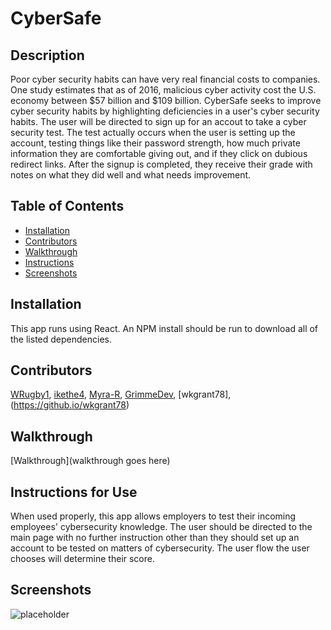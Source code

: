 # CyberSafe

  ## Description
Poor cyber security habits can have very real financial costs to companies.  One study estimates that as of 2016, malicious cyber activity cost the U.S. economy between $57 billion and $109 billion.  CyberSafe seeks to improve cyber security habits by highlighting deficiencies in a user's cyber security habits.  The user will be directed to sign up for an accout to take a cyber security test.  The test actually occurs when the user is setting up the account, testing things like their password strength, how much private information they are comfortable giving out, and if they click on dubious redirect links.  After the signup is completed, they receive their grade with notes on what they did well and what needs improvement.

  ## Table of Contents
  * [Installation](#installation)
  * [Contributors](#contributors)
  * [Walkthrough](#walkthrough)
  * [Instructions](#test)
  * [Screenshots](#screenshots)
  
  ## Installation
This app runs using React.  An NPM install should be run to download all of the listed dependencies.

  ## Contributors
  [WRugby1](https://github.com/WRugby1), [ikethe4](https://github.com/ikethe4), [Myra-R](https://github.com/Myra-R), [GrimmeDev](https://github.com/GrimmeDev), [wkgrant78], (https://github.io/wkgrant78)

  ## Walkthrough
  [Walkthrough](walkthrough goes here)

  ## Instructions for Use
  When used properly, this app allows employers to test their incoming employees' cybersecurity knowledge.  The user should be directed to the main page with no further instruction other than they should set up an account to be tested on matters of cybersecurity.  The user flow the user chooses will determine their score.

  ## Screenshots
  ![placeholder](placeholder)

